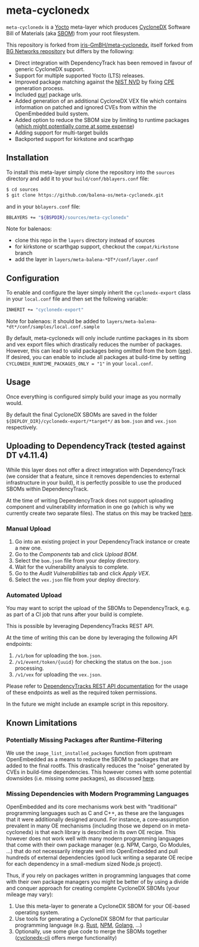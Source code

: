 # meta-cyclonedx

`meta-cyclonedx` is a [Yocto](https://www.yoctoproject.org/) meta-layer which produces [CycloneDX](https://cyclonedx.org/) Software Bill of Materials (aka [SBOM](https://www.ntia.gov/SBOM)) from your root filesystem.

This repository is forked from [iris-GmBH/meta-cyclonedx](https://github.com/iris-GmbH/meta-cyclonedx), itself forked from [BG Networks repository](https://github.com/bgnetworks/meta-dependencytrack) but differs by the following:

- Direct integration with DependencyTrack has been removed in favour of generic CycloneDX support.
- Support for multiple supported Yocto (LTS) releases.
- Improved package matching against the [NIST NVD](https://nvd.nist.gov/) by fixing [CPE](https://nvd.nist.gov/products/cpe) generation process.
- Included [purl](https://github.com/package-url/purl-spec) package urls.
- Added generation of an additional CycloneDX VEX file which contains information on patched and ignored CVEs from within the OpenEmbedded build system.
- Added option to reduce the SBOM size by limiting to runtime packages ([which might potentially come at some expense](#potentially-missing-packages-after-runtime-filtering))
- Adding support for multi-target builds
- Backported support for kirkstone and scarthgap

## Installation

To install this meta-layer simply clone the repository into the `sources` directory and add it to your `build/conf/bblayers.conf` file:

```sh
$ cd sources
$ git clone https://github.com/balena-os/meta-cyclonedx.git
```

and in your `bblayers.conf` file:

```sh
BBLAYERS += "${BSPDIR}/sources/meta-cyclonedx"
```

Note for balenaos: 
- clone this repo in the `layers` directory instead of sources
- for kirkstone or scarthgap support, checkout the `compat/kirkstone` branch
- add the layer in `layers/meta-balena-*DT*/conf/layer.conf`

## Configuration

To enable and configure the layer simply inherit the `cyclonedx-export` class in your `local.conf` file and then set the following variable:

```sh
INHERIT += "cyclonedx-export"
```

Note for balenaos: it should be added to `layers/meta-balena-*dt*/conf/samples/local.conf.sample`

By default, meta-cyclonedx will only include runtime packages in its sbom and vex export files which drastically reduces the number of packages. However, this can lead to valid packages being omitted from the bom ([see](#potentially-missing-packages-after-runtime-filtering)). If desired, you can enable to include all packages at build-time by setting `CYCLONEDX_RUNTIME_PACKAGES_ONLY = "1"` in your `local.conf`.

## Usage

Once everything is configured simply build your image as you normally would.

By default the final CycloneDX SBOMs are saved in the folder `${DEPLOY_DIR}/cyclonedx-export/*target*/` as `bom.json` and `vex.json` respectively.

## Uploading to DependencyTrack (tested against DT v4.11.4)

While this layer does not offer a direct integration with DependencyTrack (we consider that a feature, since it removes dependencies to external infrastructure in your build), it is perfectly possible to use the produced SBOMs within DependencyTrack.

At the time of writing DependencyTrack does not support uploading component and vulnerability information in one go (which is why we currently create two separate files). The status on this may be tracked [here](https://github.com/DependencyTrack/dependency-track/issues/919).

### Manual Upload

1. Go into an existing project in your DependencyTrack instance or create a new one.
2. Go to the *Components* tab and click *Upload BOM*.
3. Select the `bom.json` file from your deploy directory.
4. Wait for the vulnerability analysis to complete.
5. Go to the *Audit Vulnerabilities* tab and click *Apply VEX*.
6. Select the `vex.json` file from your deploy directory.

### Automated Upload

You may want to script the upload of the SBOMs to DependencyTrack, e.g. as part of a CI job that runs after your build is complete.

This is possible by leveraging DependencyTracks REST API.

At the time of writing this can be done by leveraging the following API endpoints:

1. `/v1/bom` for uploading the `bom.json`.
2. `/v1/event/token/{uuid}` for checking the status on the `bom.json` processing.
3. `/v1/vex` for uploading the `vex.json`.

Please refer to [DependencyTracks REST API documentation](https://docs.dependencytrack.org/integrations/rest-api/) for the usage of these endpoints as well as the required token permissions.

In the future we might include an example script in this repository.

## Known Limitations

### Potentially Missing Packages after Runtime-Filtering

We use the `image_list_installed_packages` function from upstream OpenEmbedded as a means to reduce the SBOM to packages that are added to the final rootfs. This drastically reduces the "noise" generated by CVEs in build-time dependencies. This however comes with some potential downsides (i.e. missing some packages), as discussed [here](https://github.com/savoirfairelinux/meta-cyclonedx/issues/9#issue-2494183505).

### Missing Dependencies with Modern Programming Languages

OpenEmbedded and its core mechanisms work best with "traditional" programming languages such as C and C++, as these are the languages that it were additionally designed around. For instance, a core-assumption prevalent in many OE mechanisms (including those we depend on in meta-cyclonedx) is that each library is described in its own OE recipe. This however does not work well with many modern programming languages that come with their own package manager (e.g. NPM, Cargo, Go Modules, ...) that do not necessarily integrate well into OpenEmbedded and pull hundreds of external dependencies (good luck writing a separate OE recipe for each dependency in a small-medium sized Node.js project).

Thus, if you rely on packages written in programming languages that come with their own package managers you might be better of by using a divide and conquer approach for creating complete CycloneDX SBOMs (your mileage may vary):

1. Use this meta-layer to generate a CycloneDX SBOM for your OE-based operating system.
2. Use tools for generating a CycloneDX SBOM for that particular programming language (e.g. [Rust](https://github.com/CycloneDX/cyclonedx-rust-cargo), [NPM](https://github.com/CycloneDX/cyclonedx-node-npm), [Golang](https://github.com/CycloneDX/cyclonedx-gomod), ...)
3. Optionally, use some glue code to merge the SBOMs together ([cyclonedx-cli](https://github.com/CycloneDX/cyclonedx-cli) offers merge functionality)
